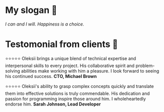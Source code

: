 
# My slogan 🏹
_I can and I will. Happiness is a choice._

# Testomonial from clients 🌟

⭐⭐⭐⭐⭐
Oleksii brings a unique blend of technical expertise and interpersonal skills to every project. His collaborative spirit and problem-solving abilities make working with him a pleasure. I look forward to seeing his continued success.
**CTO, Michael Brown**

⭐⭐⭐⭐⭐
Oleksii's ability to grasp complex concepts quickly and translate them into effective solutions is truly commendable. His dedication and passion for programming inspire those around him. I wholeheartedly endorse him.
**Sarah Johnson, Lead Developer**

